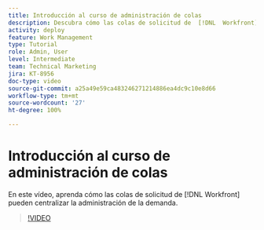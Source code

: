```yaml
---
title: Introducción al curso de administración de colas
description: Descubra cómo las colas de solicitud de  [!DNL  Workfront]  pueden centralizar la administración de la demanda.
activity: deploy
feature: Work Management
type: Tutorial
role: Admin, User
level: Intermediate
team: Technical Marketing
jira: KT-8956
doc-type: video
source-git-commit: a25a49e59ca483246271214886ea4dc9c10e8d66
workflow-type: tm+mt
source-wordcount: '27'
ht-degree: 100%

---
```


# Introducción al curso de administración de colas

En este vídeo, aprenda cómo las colas de solicitud de [!DNL  Workfront] pueden centralizar la administración de la demanda.

>[!VIDEO](https://video.tv.adobe.com/v/335219/?quality=12&learn=on)
